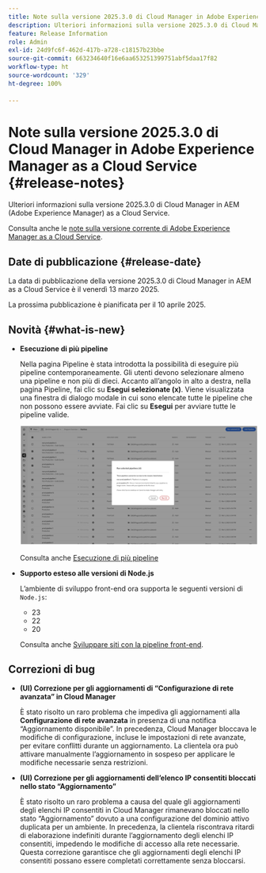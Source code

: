 ```yaml
---
title: Note sulla versione 2025.3.0 di Cloud Manager in Adobe Experience Manager as a Cloud Service
description: Ulteriori informazioni sulla versione 2025.3.0 di Cloud Manager in AEM as a Cloud Service.
feature: Release Information
role: Admin
exl-id: 24d9fc6f-462d-417b-a728-c18157b23bbe
source-git-commit: 663234640f16e6aa653251399751abf5daa17f82
workflow-type: ht
source-wordcount: '329'
ht-degree: 100%

---
```


# Note sulla versione 2025.3.0 di Cloud Manager in Adobe Experience Manager as a Cloud Service {#release-notes}

<!-- https://wiki.corp.adobe.com/display/DMSArchitecture/Cloud+Manager+2025.03.0+Release -->

Ulteriori informazioni sulla versione 2025.3.0 di Cloud Manager in AEM (Adobe Experience Manager) as a Cloud Service.


Consulta anche le [note sulla versione corrente di Adobe Experience Manager as a Cloud Service](/help/release-notes/release-notes-cloud/release-notes-current.md).

## Date di pubblicazione {#release-date}

La data di pubblicazione della versione 2025.3.0 di Cloud Manager in AEM as a Cloud Service è il venerdì 13 marzo 2025.

La prossima pubblicazione è pianificata per il 10 aprile 2025.

## Novità {#what-is-new}

* **Esecuzione di più pipeline**

  Nella pagina Pipeline è stata introdotta la possibilità di eseguire più pipeline contemporaneamente. Gli utenti devono selezionare almeno una pipeline e non più di dieci. Accanto all’angolo in alto a destra, nella pagina Pipeline, fai clic su **Esegui selezionate (x)**. Viene visualizzata una finestra di dialogo modale in cui sono elencate tutte le pipeline che non possono essere avviate. Fai clic su **Esegui** per avviare tutte le pipeline valide.

  ![Finestra di dialogo Esegui pipeline selezionate](/help/implementing/cloud-manager/release-notes/assets/run-selected-pipelines.png)

  Consulta anche [Esecuzione di più pipeline](/help/implementing/cloud-manager/configuring-pipelines/managing-pipelines.md#run-multiple-pipelines)

* **Supporto esteso alle versioni di Node.js**

  L’ambiente di sviluppo front-end ora supporta le seguenti versioni di `Node.js`:

   * 23
   * 22
   * 20

  Consulta anche [Sviluppare siti con la pipeline front-end](/help/implementing/developing/introduction/developing-with-front-end-pipelines.md#node-versions). <!-- CMGR-65307 -->

<!--
## Early adoption program {#early-adoption}

Be a part of Cloud Manager's early adoption program and have a chance to test upcoming features. -->


## Correzioni di bug

* **(UI) Correzione per gli aggiornamenti di “Configurazione di rete avanzata” in Cloud Manager**

  È stato risolto un raro problema che impediva gli aggiornamenti alla **Configurazione di rete avanzata** in presenza di una notifica “Aggiornamento disponibile”. In precedenza, Cloud Manager bloccava le modifiche di configurazione, incluse le impostazioni di rete avanzate, per evitare conflitti durante un aggiornamento. La clientela ora può attivare manualmente l’aggiornamento in sospeso per applicare le modifiche necessarie senza restrizioni. <!-- CMGR-65913 and CMGR-65788 -->

* **(UI) Correzione per gli aggiornamenti dell’elenco IP consentiti bloccati nello stato “Aggiornamento”**

  È stato risolto un raro problema a causa del quale gli aggiornamenti degli elenchi IP consentiti in Cloud Manager rimanevano bloccati nello stato “Aggiornamento” dovuto a una configurazione del dominio attivo duplicata per un ambiente. In precedenza, la clientela riscontrava ritardi di elaborazione indefiniti durante l’aggiornamento degli elenchi IP consentiti, impedendo le modifiche di accesso alla rete necessarie. Questa correzione garantisce che gli aggiornamenti degli elenchi IP consentiti possano essere completati correttamente senza bloccarsi. <!-- CMGR-65786 -->




<!-- ## Known issues {#known-issues} -->
